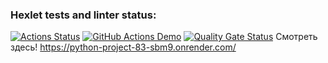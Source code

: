 ### Hexlet tests and linter status:
[![Actions Status](https://github.com/0pilione/python-project-83/actions/workflows/hexlet-check.yml/badge.svg)](https://github.com/0pilione/python-project-83/actions)
[![GitHub Actions Demo](https://github.com/0pilione/python-project-83/actions/workflows/github-actions-demo.yml/badge.svg)](https://github.com/0pilione/python-project-83/actions/workflows/github-actions-demo.yml)
[![Quality Gate Status](https://sonarcloud.io/api/project_badges/measure?project=0pilione_python-project-83&metric=alert_status)](https://sonarcloud.io/summary/new_code?id=0pilione_python-project-83)
Смотреть здесь! https://python-project-83-sbm9.onrender.com/

